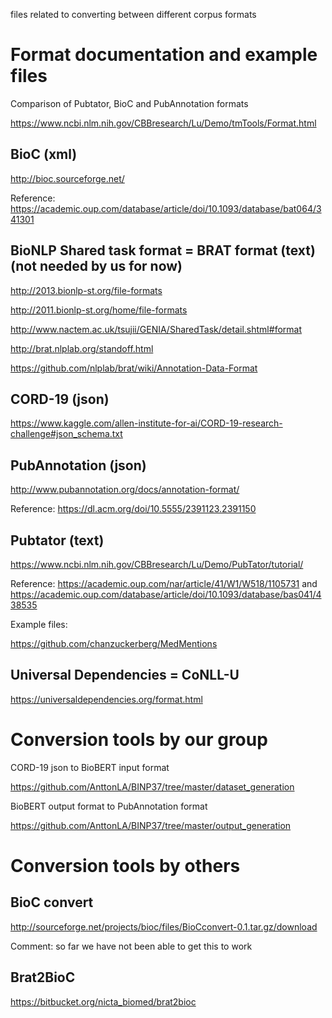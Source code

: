 files related to converting between different corpus formats


# Format documentation and example files

Comparison of Pubtator, BioC and PubAnnotation formats

https://www.ncbi.nlm.nih.gov/CBBresearch/Lu/Demo/tmTools/Format.html


## BioC (xml)

http://bioc.sourceforge.net/

Reference: https://academic.oup.com/database/article/doi/10.1093/database/bat064/341301

## BioNLP Shared task format = BRAT format (text) (not needed by us for now)

http://2013.bionlp-st.org/file-formats

http://2011.bionlp-st.org/home/file-formats

http://www.nactem.ac.uk/tsujii/GENIA/SharedTask/detail.shtml#format

http://brat.nlplab.org/standoff.html

https://github.com/nlplab/brat/wiki/Annotation-Data-Format


## CORD-19 (json)

https://www.kaggle.com/allen-institute-for-ai/CORD-19-research-challenge#json_schema.txt

## PubAnnotation (json)

http://www.pubannotation.org/docs/annotation-format/

Reference: https://dl.acm.org/doi/10.5555/2391123.2391150

## Pubtator (text)

https://www.ncbi.nlm.nih.gov/CBBresearch/Lu/Demo/PubTator/tutorial/


Reference: https://academic.oup.com/nar/article/41/W1/W518/1105731 and https://academic.oup.com/database/article/doi/10.1093/database/bas041/438535

Example files: 

https://github.com/chanzuckerberg/MedMentions


## Universal Dependencies = CoNLL-U

https://universaldependencies.org/format.html


# Conversion tools by our group

CORD-19 json to BioBERT input format

https://github.com/AnttonLA/BINP37/tree/master/dataset_generation

BioBERT output format to PubAnnotation format

https://github.com/AnttonLA/BINP37/tree/master/output_generation

# Conversion tools by others
## BioC convert

http://sourceforge.net/projects/bioc/files/BioCconvert-0.1.tar.gz/download

Comment: so far we have not been able to get this to work

## Brat2BioC

https://bitbucket.org/nicta_biomed/brat2bioc









